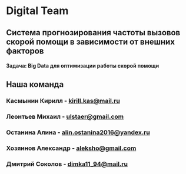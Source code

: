 # Digital Team
## Система прогнозирования частоты вызовов скорой помощи в зависимости от внешних факторов
#### Задача: Big Data для оптимизации работы скорой помощи


## Наша команда
### Касмынин Кирилл - kirill.kas@mail.ru
### Леонтьев Михаил - ulstaer@gmail.com
### Останина Алина - alin.ostanina2016@yandex.ru
### Хозяинов Александр - aleksho@gmail.com
### Дмитрий Соколов - dimka11_94@mail.ru

